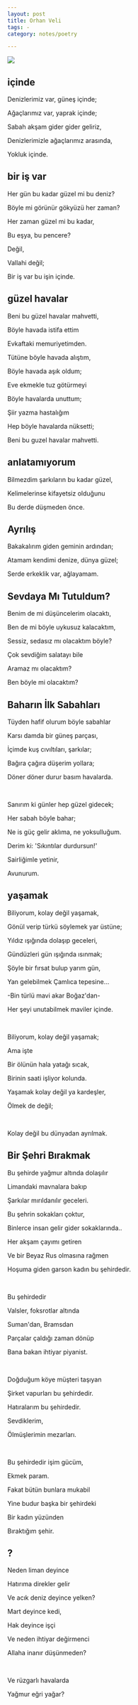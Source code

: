 ```yaml
---
layout: post
title: Orhan Veli 
tags: - 
category: notes/poetry

---
```


![](https://muhtesemsozler.com/wp-content/uploads/2019/04/kan%C4%B1k2.jpg)


## içinde 

Denizlerimiz var, güneş içinde;

Ağaçlarımız var, yaprak içinde;

Sabah akşam gider gider geliriz,

Denizlerimizle ağaçlarımız arasında,

Yokluk içinde.

## bir iş var 

Her gün bu kadar güzel mi bu deniz?

Böyle mi görünür gökyüzü her zaman?

Her zaman güzel mi bu kadar,

Bu eşya, bu pencere?

Değil,

Vallahi değil;

Bir iş var bu işin içinde.

## güzel havalar 

Beni bu güzel havalar mahvetti, 

Böyle havada istifa ettim 

Evkaftaki memuriyetimden. 

Tütüne böyle havada alıştım, 

Böyle havada aşık oldum; 

Eve ekmekle tuz götürmeyi 

Böyle havalarda unuttum; 

Şiir yazma hastalığım 

Hep böyle havalarda nüksetti; 

Beni bu guzel havalar mahvetti.

## anlatamıyorum 

Bilmezdim şarkıların bu kadar güzel, 

Kelimelerinse kifayetsiz olduğunu 

Bu derde düşmeden önce. 


## Ayrılış

Bakakalırım giden geminin ardından;

Atamam kendimi denize, dünya güzel;

Serde erkeklik var, ağlayamam.


## Sevdaya Mı Tutuldum?

Benim de mi düşüncelerim olacaktı,

Ben de mi böyle uykusuz kalacaktım,

Sessiz, sedasız mı olacaktım böyle? 

Çok sevdiğim salatayı bile

Aramaz mı olacaktım? 

Ben böyle mi olacaktım?



## Baharın İlk Sabahları

Tüyden hafif olurum böyle sabahlar

Karsı damda bir güneş parçası,

İçimde kuş cıvıltıları, şarkılar;

Bağıra çağıra düşerim yollara;

Döner döner durur basım havalarda.

<br>

Sanırım ki günler hep güzel gidecek;

Her sabah böyle bahar;

Ne is güç gelir aklıma, ne yoksulluğum.

Derim ki: 'Sıkıntılar durdursun!'

Sairliğimle yetinir,

Avunurum.



## yaşamak

Biliyorum, kolay değil yaşamak, 

Gönül verip türkü söylemek yar üstüne; 

Yıldız ışığında dolaşıp geceleri, 

Gündüzleri gün ışığında ısınmak; 

Şöyle bir fırsat bulup yarım gün, 

Yan gelebilmek Çamlıca tepesine... 

-Bin türlü mavi akar Boğaz'dan- 

Her şeyi unutabilmek maviler içinde. 

<br>

Biliyorum, kolay değil yaşamak; 

Ama işte 

Bir ölünün hala yatağı sıcak, 

Birinin saati işliyor kolunda. 

Yaşamak kolay değil ya kardeşler, 

Ölmek de değil; 

<br>

Kolay değil bu dünyadan ayrılmak. 


## Bir Şehri Bırakmak

Bu şehirde yağmur altında dolaşılır

Limandaki mavnalara bakıp

Şarkılar mırıldanılır geceleri.

Bu şehrin sokakları çoktur,

Binlerce insan gelir gider sokaklarında..

Her akşam çayımı getiren

Ve bir Beyaz Rus olmasına rağmen

Hoşuma giden garson kadın bu şehirdedir.

<br>

Bu şehirdedir

Valsler, foksrotlar altında

Suman'dan, Bramsdan

Parçalar çaldığı zaman dönüp

Bana bakan ihtiyar piyanist.

<br>

Doğduğum köye müşteri taşıyan

Şirket vapurları bu şehirdedir.

Hatıralarım bu şehirdedir.

Sevdiklerim,

Ölmüşlerimin mezarları.

<br>

Bu şehirdedir işim gücüm,

Ekmek param.

Fakat bütün bunlara mukabil

Yine budur başka bir şehirdeki

Bir kadın yüzünden

Bıraktığım şehir.


## ? 

Neden liman deyince

Hatırıma direkler gelir

Ve acık deniz deyince yelken? 

Mart deyince kedi,

Hak deyince işçi

Ve neden ihtiyar değirmenci

Allaha inanır düşünmeden?

<br>

Ve rüzgarlı havalarda

Yağmur eğri yağar?
